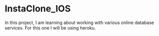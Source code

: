 # InstaClone_IOS
In this project, I am learning about working with various online database services.  For this one I will be using heroku.
